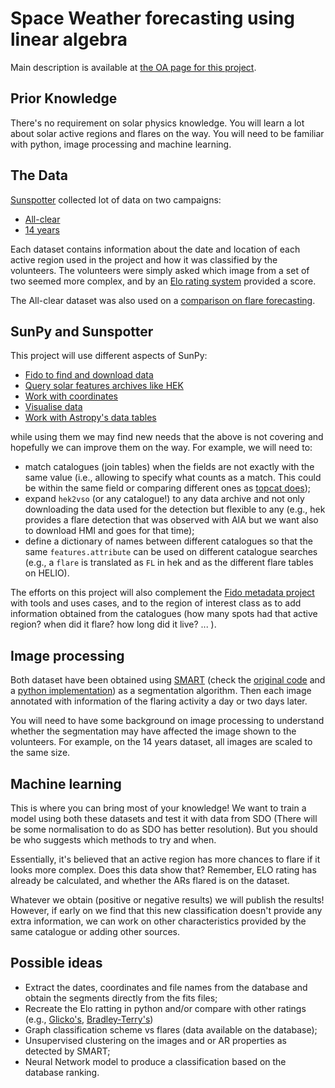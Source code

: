 # Space Weather forecasting using linear algebra

Main description is available at [the OA page for this project](https://openastronomy.org/gsoc/gsoc2020/#/projects?project=space_weather_forecasting_using_linear_algebra).

## Prior Knowledge

There's no requirement on solar physics knowledge. You will learn a lot about
solar active regions and flares on the way. You will need to be familiar with
python, image processing and machine learning.

## The Data

[Sunspotter](http://sunspotter.org/) collected lot of data on two campaigns:
 - [All-clear](https://doi.org/10.5281/zenodo.1478965)
 - [14 years](https://doi.org/10.5281/zenodo.1478971)
 
Each dataset contains information about the date and location of each active
region used in the project and how it was classified by the volunteers. The
volunteers were simply asked which image from a set of two seemed more complex,
and by an [Elo rating system](https://en.wikipedia.org/wiki/Elo_rating_system)
provided a score.
 
The All-clear dataset was also used on a [comparison on flare forecasting](https://doi.org/10.3847/0004-637X/829/2/89).
 
 
## SunPy and Sunspotter

This project will use different aspects of SunPy:
  - [Fido to find and download data](http://docs.sunpy.org/en/latest/guide/acquiring_data/fido.html)
  - [Query solar features archives like HEK](http://docs.sunpy.org/en/latest/guide/acquiring_data/hek.html)
  - [Work with coordinates](http://docs.sunpy.org/en/latest/guide/units-coordinates.html)
  - [Visualise data](http://docs.sunpy.org/en/latest/guide/plotting.html)
  - [Work with Astropy's data tables](https://docs.astropy.org/en/latest/table/index.html)

while using them we may find new needs that the above is not covering and
hopefully we can improve them on the way.
For example, we will need to: 
- match catalogues (join tables) when the fields are
  not exactly with the same value (i.e., allowing to specify what counts as a
  match. This could be within the same field or comparing different ones as
  [topcat does](http://www.star.bris.ac.uk/~mbt/topcat/sun253/pairMatch.html));
- expand `hek2vso` (or any catalogue!) to any data archive and not only
  downloading the data used for the detection but flexible to any (e.g., hek
  provides a flare detection that was observed with AIA but we want also to
  download HMI and goes for that time);
- define a dictionary of names between different catalogues so that the same
  `features.attribute` can be used on different catalogue searches (e.g., a `flare` 
  is translated as `FL` in hek and as the different flare tables on HELIO).
  
The efforts on this project will also complement the [Fido metadata
project](https://openastronomy.org/gsoc/gsoc2020/#/projects?project=fido) with
tools and uses cases, and to the region of interest class as to add information
obtained from the catalogues (how many spots had that active region? when did it
flare? how long did it live? ... ).

## Image processing

Both dataset have been obtained using
[SMART](https://doi.org/10.1016/j.asr.2010.06.024) (check the 
[original code](https://github.com/TCDSolar/SMART) and a 
[python implementation](https://github.com/TCDSolar/SMARTPython)) as a segmentation
algorithm. Then each image annotated with information of the flaring activity a
day or two days later.

You will need to have some background on image processing to understand whether
the segmentation may have affected the image shown to the volunteers. For example,
on the 14 years dataset, all images are scaled to the same size.

## Machine learning

This is where you can bring most of your knowledge! We want to train a model
using both these datasets and test it with data from SDO (There will be some
normalisation to do as SDO has better resolution). But you should be who suggests
which methods to try and when.

Essentially, it's believed that an active region has more chances to flare if
it looks more complex. Does this data show that? Remember, ELO rating has already
be calculated, and whether the ARs flared is on the dataset.

Whatever we obtain (positive or negative results) we will publish the results!
However, if early on we find that this new classification doesn't provide any
extra information, we can work on other characteristics provided by the same
catalogue or adding other sources.

## Possible ideas

- Extract the dates, coordinates and file names from the database and obtain the
  segments directly from the fits files;
- Recreate the Elo ratting in python and/or compare with other ratings (e.g.,
  [Glicko's](https://en.wikipedia.org/wiki/Glicko_rating_system),
  [Bradley-Terry's](https://en.wikipedia.org/wiki/Bradley%E2%80%93Terry_model))
- Graph classification scheme vs flares (data available on the database);
- Unsupervised clustering on the images and or AR properties as detected by SMART;
- Neural Network model to produce a classification based on the database ranking.

